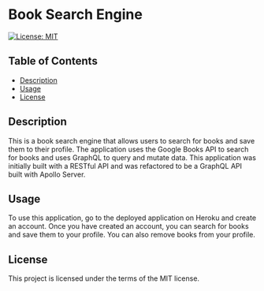 # Book Search Engine
[![License: MIT](https://img.shields.io/badge/license-MIT-yellow.svg)](https://opensource.org/licenses/MIT)


## Table of Contents
* [Description](#description)
* [Usage](#usage)
* [License](#license)


## Description
This is a book search engine that allows users to search for books and save them to their profile. The application uses the Google Books API to search for books and uses GraphQL to query and mutate data. This application was initially built with a RESTful API and was refactored to be a GraphQL API built with Apollo Server.

## Usage
To use this application, go to the deployed application on Heroku and create an account. Once you have created an account, you can search for books and save them to your profile. You can also remove books from your profile. 

## License
This project is licensed under the terms of the MIT license.





